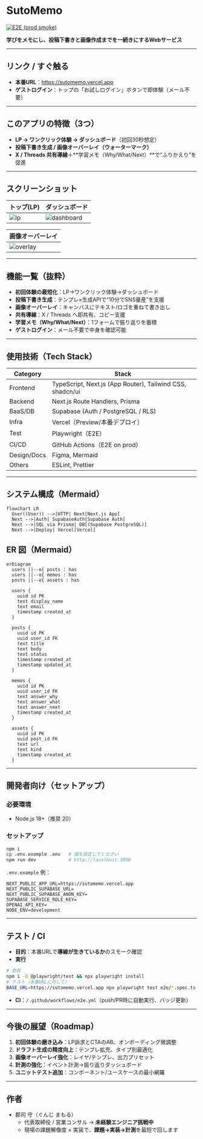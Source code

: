 # SutoMemo
[![E2E (prod smoke)](https://github.com/mashosokana/sutomemo/actions/workflows/e2e.yml/badge.svg)](https://github.com/mashosokana/sutomemo/actions/workflows/e2e.yml)

**学びをメモにし、投稿下書きと画像作成までを一続きにするWebサービス**

---

## リンク / すぐ触る
- **本番URL**：https://sutomemo.vercel.app  
- **ゲストログイン**：トップの「お試しログイン」ボタンで即体験（メール不要）

---

## このアプリの特徴（3つ）
- **LP → ワンクリック体験 → ダッシュボード**（初回30秒想定）
- **投稿下書き生成 / 画像オーバーレイ（ウォーターマーク）**
- **X / Threads 共有導線**＋**学習メモ（Why/What/Next）**で“ふりかえり”を促進

---

## スクリーンショット

| トップ(LP) | ダッシュボード |
|---|---|
| ![lp](docs/img/lp.png) | ![dashboard](docs/img/dashboard.png) |

| 画像オーバーレイ |
|---|
| ![overlay](docs/img/overlay.png) |

---

## 機能一覧（抜粋）
- **初回体験の最短化**：LP→ワンクリック体験→ダッシュボード
- **投稿下書き生成**：テンプレ×生成APIで“10分でSNS量産”を支援
- **画像オーバーレイ**：キャンバスにテキスト/ロゴを重ねて書き出し
- **共有導線**：X / Threads へ即共有、コピー支援
- **学習メモ（Why/What/Next）**：1フォームで振り返りを蓄積
- **ゲストログイン**：メール不要で中身を確認可能

---

## 使用技術（Tech Stack）
| Category | Stack |
|---|---|
| Frontend | TypeScript, Next.js (App Router), Tailwind CSS, shadcn/ui |
| Backend | Next.js Route Handlers, Prisma |
| BaaS/DB | Supabase (Auth / PostgreSQL / RLS) |
| Infra | Vercel（Preview/本番デプロイ） |
| Test | Playwright（E2E） |
| CI/CD | GitHub Actions（E2E on prod） |
| Design/Docs | Figma, Mermaid |
| Others | ESLint, Prettier |

---

## システム構成（Mermaid）
```mermaid
flowchart LR
  User((User)) -->|HTTP| Next[Next.js App]
  Next -->|Auth| SupabaseAuth[Supabase Auth]
  Next -->|SQL via Prisma| DB[(Supabase PostgreSQL)]
  Next -->|Deploy| Vercel[Vercel]
```

## ER 図（Mermaid）
```mermaid
erDiagram
  users ||--o{ posts : has
  users ||--o{ memos : has
  posts ||--o{ assets : has

  users {
    uuid id PK
    text display_name
    text email
    timestamp created_at
  }

  posts {
    uuid id PK
    uuid user_id FK
    text title
    text body
    text status
    timestamp created_at
    timestamp updated_at
  }

  memos {
    uuid id PK
    uuid user_id FK
    text answer_why
    text answer_what
    text answer_next
    timestamp created_at
  }

  assets {
    uuid id PK
    uuid post_id FK
    text url
    text kind
    timestamp created_at
  }
```

---

## 開発者向け（セットアップ）
### 必要環境
- Node.js 18+（推奨 20）

### セットアップ
```bash
npm i
cp .env.example .env   # 値を設定してください
npm run dev            # http://localhost:3000
```

`.env.example` 例：
```dotenv
NEXT_PUBLIC_APP_URL=https://sutomemo.vercel.app
NEXT_PUBLIC_SUPABASE_URL=
NEXT_PUBLIC_SUPABASE_ANON_KEY=
SUPABASE_SERVICE_ROLE_KEY=
OPENAI_API_KEY=
NODE_ENV=development
```

---

## テスト / CI
- **目的**：本番URLで**導線が生きているか**のスモーク確認
- **実行**
```bash
# 依存
npm i -D @playwright/test && npx playwright install
# テスト（本番URLに対して）
BASE_URL=https://sutomemo.vercel.app npx playwright test e2e/*.spec.ts
```
- **CI**：`/.github/workflows/e2e.yml`（push/PR時に自動実行、バッジ更新）

---

## 今後の展望（Roadmap）
1. **初回体験の磨き込み**：LP訴求とCTAのAB、オンボーディング微調整  
2. **ドラフト生成の精度向上**：テンプレ拡充、タイプ別最適化  
3. **画像オーバーレイ強化**：レイヤ/テンプレ、出力プリセット  
4. **計測の強化**：イベント計測→振り返りダッシュボード  
5. **ユニットテスト追加**：コンポーネント/ユースケースの最小網羅  

---

## 作者
- 郡司 守（ぐんじ まもる）  
  - 代表取締役 / 営業コンサル → **未経験エンジニア挑戦中**  
  - 現場の課題解像度 × 実装で、**課題→実装→計測**を最短で回します
